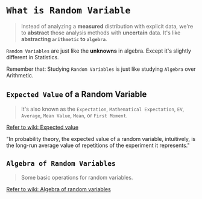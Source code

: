 # `What is Random Variable`

> Instead of analyzing a **measured** distribution with explicit data, we're to **abstract** those analysis methods with **uncertain** data.
It's like **abstracting `arithmetic` to `algebra`**.

`Random Variables` are just like the **unknowns** in algebra. Except it's slightly different in Statistics.

Remember that: Studying `Random Variables` is just like studying `Algebra` over Arithmetic.


## `Expected Value` of a Random Variable
> It's also known as the `Expectation`, `Mathematical Expectation`, `EV`, `Average`, `Mean Value`, `Mean`, or `First Moment`.

[Refer to wiki: Expected value](https://www.wikiwand.com/en/Expected_value)

"In probability theory, the expected value of a random variable, intuitively, is the long-run average value of repetitions of the experiment it represents."


## `Algebra of Random Variables`
> Some basic operations for random variables.

[Refer to wiki: Algebra of random variables](https://www.wikiwand.com/en/Algebra_of_random_variables)

